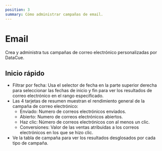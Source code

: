 ```yaml
---
position: 3
summary: Cómo administrar campañas de email.
---
```


# Email
Crea y administra tus campañas de correo electrónico personalizadas por DataCue.

## Inicio rápido

- Filtrar por fecha: Usa el selector de fecha en la parte superior derecha para seleccionar las fechas de inicio y fin para ver los resultados de correo electrónico en el rango especificado.
- Las 4 tarjetas de resumen muestran el rendimiento general de la campaña de correo electrónico:
    - Enviado: Numero de correos electrónicos enviados.
    - Abierto: Numero de correos electrónicos abiertos.
    - Haz clic: Número de correos electrónicos con al menos un clic.
    - Conversiones: Valor de las ventas atribuidas a los correos electrónicos en los que se hizo clic.
- Ve la tabla de campaña para ver los resultados desglosados por cada tipo de campaña.
